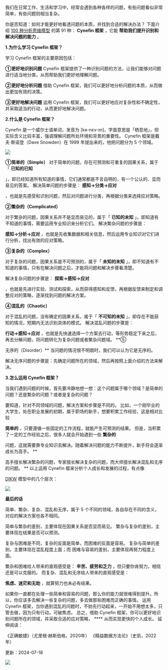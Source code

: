 我们在日常工作、生活和学习中，经常会遇到各种各样的问题，有些问题看似非常简单，有些问题则相当复杂。

你是否知道：如何才能更好地看透问题的本质，并找到合适的解决办法？  下面介绍 [100 种分析思维模型](https://mp.weixin.qq.com/mp/appmsgalbum?__biz=MzA4ODE2OTIxMw==&action=getalbum&album_id=1701638273011351554#wechat_redirect) 的第 91 种： **Cynefin 框架** ，它能 **帮助我们提升识别和解决问题的能力** 。

**1.为什么学习 Cynefin 框架？**

学习 Cynefin 框架的主要原因包括： 

**①更好地识别问题** Cynefin 框架提供了一种识别问题的方法，让我们能够对问题进行适当地分类，从而帮助我们更好地理解问题。 

**②更好地分析问题** 借助 Cynefin 框架，我们可以更好地分析问题的本质，从而做出更加有效的决策。 

**③更好地解决问题** 运用 Cynefin 框架，我们可以更好地应对复杂性和不确定性，并采取适当的行动，从而更好地解决问题。

**2.什么是 Cynefin 框架？**

 Cynefin 是一个威尔士语单词，发音为 [kə-nɛv-ɪn]，字面意思是「栖息地」，但实际含义比较丰富，强调理解问题所处环境和背景的重要性。  Cynefin 框架是戴夫·斯诺登（Dave Snowden）在 1999 年提出来的，他把问题分为 5 个领域。

![](https://mmbiz.qpic.cn/mmbiz_png/giaycic3UNwo3heDMGulTc9pC6JT2PkWlH0QEvTUkxCuAk3jiaCrmhicQAjUvIfaiads9gN2alYN6wh1ebBrrkx4edg/640?wx_fmt=png&from=appmsg) 

**①简单的（Simple）** 对于简单的问题，存在可预测和可重复的因果关系，属于「 **已知的已知**

」，即已经知道所有知道的事情，它们通常都是不言自明的，有一个公认的、显而易见的答案。  解决简单问题的步骤是： **感知→分类→应对**

，也就是先感受和识别问题，然后对问题进行分类，再根据分类来选择应对策略。 

**②繁杂的（Complicated）**

对于繁杂的问题，因果关系并不是显而易见的，属于「 **已知的未知** 」，即知道有不知道的事情，需要运用专业知识来分析它们。  解决繁杂问题的步骤是：

**感知→分析→应对** ，也就是先收集数据和相关信息，然后运用专业知识对它们进行分析，找出有效的应对策略。 

**③复杂的（Complex）**

对于复杂的问题，因果关系是不可预测的，属于「 **未知的未知** 」，即不知道有不知道的事情，只有在解决问题之后，才能将问题和解决步骤看清楚。

解决复杂问题的步骤是： **探索→感知→应对**

，也就是先进行实验、测试和探索，从而获得感知和反馈，再根据反馈来制定和调整应对的策略，逐渐找到问题的解决方案。 

**④混乱的（Chaotic）**

对于混乱的问题，没有确定的因果关系，属于「 **不可知的未知** 」，即存在不能获知的情况，短期内无法识别具体的模式。  解决混乱问题的步骤是：

**行动→感知→应对** ，也就是先快速选择一个方案去行动，等形势稳定下来之后，再去分解问题，将问题转化为复杂问题或者繁杂问题域。  **⑤

无序的（Disorder）** 当问题的情况很不明朗时，我们可以认为它是无序的。

解决无序问题的步骤是：先确定问题所在的领域，然后再按照上面介绍的方法来解决。

**3.怎么运用 Cynefin 框架？**

当我们遇到问题的时候，首先要冷静地想一想：这个问题属于哪个领域？是简单的问题？还是繁杂的问题？或者是复杂的问题？

要知道，针对不同领域的问题，解决方案和步骤是不同的。  比如，一个刚毕业的大学生，处在职业发展的初期，属于职场的新手，想要积累工作经验，这是相对比较

**简单的** ，只要遵循一些固定的工作流程，就能产生可预测的结果。  但是，当积累了一定的工作经验之后，很多人就会开始遇到一些 **繁杂的**

问题，这就需要靠专业知识去解决。随着解决问题的能力不断提升，新手将会逐渐成长为高手。  **

高手擅长解决繁杂的问题，专家擅长解决复杂的问题，而大师擅长解决混乱和无序的问题。  ** 以上运用 Cynefin 框来分析个人成长和发展的过程，有点像

[DIKW](https://mp.weixin.qq.com/s?__biz=MzA4ODE2OTIxMw==&mid=2653481106&idx=1&sn=34818d71e37a146e8c131479898d9d90&scene=21#wechat_redirect) 模型中的几个层次：

![](https://mmbiz.qpic.cn/mmbiz_png/giaycic3UNwo3heDMGulTc9pC6JT2PkWlHLW8xkmM50FjORKZ62qNMfaMcoKS55VGlS7MESUtLXiaDQDsJayPX25w/640?wx_fmt=png&from=appmsg) 

**最后的话**

 简单、繁杂、复杂、混乱和无序，属于 5 个不同的领域，各自存在不同的含义，对应的解决方案也各不相同。

简单与繁杂的差别，主要体现在因果关系是否显而易见。  繁杂与复杂的差别，主要体现在结果是否可以预测。

复杂与困难是不同，复杂的反面是简单，而困难的反面是容易。  复杂与简单的差别，主要体现在混乱程度上面；而  困难与容易的差别，主要体现再努力程度上面。

繁杂和困难给人带来的直观感受是：  **辛苦、疲劳和乏力** ，但只要你肯努力，相信还是可以克服的。  而复杂、混乱和无序给人带来的直观感受是：

**焦虑、迷茫和无助** ，就算努力也未必有结果。  

如果你一直都在处理一些简单和容易的问题，那么你的能力就很难得到提升。所以，你应该多去解决一些复杂的问题，多去做那些困难而正确的事情。  运用 Cynefin 框架，当你遇到混乱的问题时，不妨先行动起来，一开始不用想太多，只管去做，因为只有行动，可破焦虑。  总之，借助 Cynefin 框架，你可以更好地识别问题所在的领域，并采取合适的应对策略， **** 从而实现更快的个人成长。  延伸阅读：

《正确敏捷》（尤里根·赫斯伯格，2020年）  《精益数据方法论》（史凯，2022年）

更新：2024-07-18

![](https://visitor-badge.laobi.icu/badge?page_id=sjhfx.linji&left_text=PageViews&right_color=%2300589F)